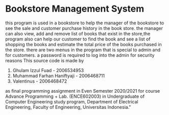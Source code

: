 # Bookstore Management System
 this program is used in a bookstore to help the manager of the bookstore to see the sale and customer purchase history in the book store. the manager can also view, add and remove list of books that exist in the store,the program also can help our customer to find the book and see a list of shopping the books and estimate the total price of the books purchased in the store. there are two menus in the program that is special to admin and for customers. a password is required to log into the admin for security reasons
This source code is made by 
 1. Ghulam Izzul Fuad - 2006534953
 2. Muhammad Farhan Haniftyaji - 2006468711
 3. Valentinus - 2006468472

as final programming assignment in Even Semester 2020/2021 for course Advance Programming + Lab. (ENCE602003) in Undergraduate of Computer Engineering study program, Department of Electrical Engineering, Faculty of Engineering, Universitas Indonesia."
